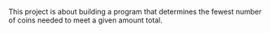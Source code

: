 This project is about building a program that determines the fewest number of coins needed to meet a given amount total.